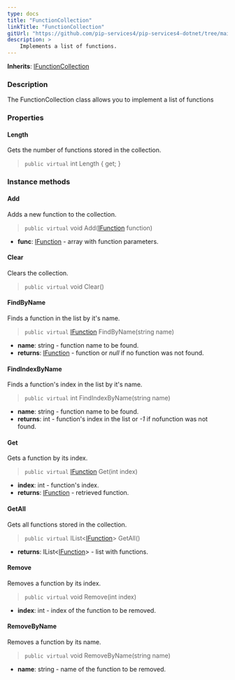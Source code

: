 ```yaml
---
type: docs
title: "FunctionCollection"
linkTitle: "FunctionCollection"
gitUrl: "https://github.com/pip-services4/pip-services4-dotnet/tree/main/pip-services4-expressions-dotnet"
description: > 
    Implements a list of functions.
---
```


**Inherits**: [IFunctionCollection](../ifunction_collection)

### Description

The FunctionCollection class allows you to implement a list of functions


### Properties

#### Length
Gets the number of functions stored in the collection.
> `public virtual` int Length { get; }

### Instance methods

#### Add
Adds a new function to the collection.

> `public virtual` void Add([IFunction](../ifunction) function)

- **func**: [IFunction](../ifunction) - array with function parameters.


#### Clear
Clears the collection.

> `public virtual` void Clear()


#### FindByName
Finds a function in the list by it's name.

> `public virtual` [IFunction](../ifunction) FindByName(string name)

- **name**: string - function name to be found.
- **returns**: [IFunction](../ifunction) - function or *null* if no function was not found.

#### FindIndexByName
Finds a function's index in the list by it's name. 

> `public virtual` int FindIndexByName(string name)

- **name**: string - function name to be found.
- **returns**: int - function's index in the list or *-1* if nofunction was not found.

#### Get
Gets a function by its index.

> `public virtual` [IFunction](../ifunction) Get(int index)

- **index**: int - function's index.
- **returns**: [IFunction](../ifunction) - retrieved function.

#### GetAll
Gets all functions stored in the collection.

> `public virtual` IList<[IFunction](../ifunction)> GetAll()

- **returns**: IList<[IFunction](../ifunction)> - list with functions.


#### Remove
Removes a function by its index.
> `public virtual` void Remove(int index)

- **index**: int - index of the function to be removed.

#### RemoveByName
Removes a function by its name.
> `public virtual` void RemoveByName(string name)

- **name**: string - name of the function to be removed.
